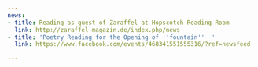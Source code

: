 ```yaml
---
news:
- title: Reading as guest of Zaraffel at Hopscotch Reading Room
  link: http://zaraffel-magazin.de/index.php/news
- title: 'Poetry Reading for the Opening of ''fountain''  '
  link: https://www.facebook.com/events/468341551555316/?ref=newsfeed

---
```

